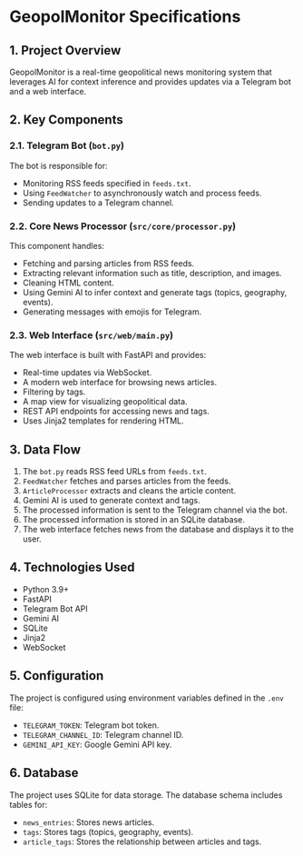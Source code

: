 # GeopolMonitor Specifications

## 1. Project Overview

GeopolMonitor is a real-time geopolitical news monitoring system that leverages AI for context inference and provides updates via a Telegram bot and a web interface.

## 2. Key Components

### 2.1. Telegram Bot (`bot.py`)

The bot is responsible for:

*   Monitoring RSS feeds specified in `feeds.txt`.
*   Using `FeedWatcher` to asynchronously watch and process feeds.
*   Sending updates to a Telegram channel.

### 2.2. Core News Processor (`src/core/processor.py`)

This component handles:

*   Fetching and parsing articles from RSS feeds.
*   Extracting relevant information such as title, description, and images.
*   Cleaning HTML content.
*   Using Gemini AI to infer context and generate tags (topics, geography, events).
*   Generating messages with emojis for Telegram.

### 2.3. Web Interface (`src/web/main.py`)

The web interface is built with FastAPI and provides:

*   Real-time updates via WebSocket.
*   A modern web interface for browsing news articles.
*   Filtering by tags.
*   A map view for visualizing geopolitical data.
*   REST API endpoints for accessing news and tags.
*   Uses Jinja2 templates for rendering HTML.

## 3. Data Flow

1.  The `bot.py` reads RSS feed URLs from `feeds.txt`.
2.  `FeedWatcher` fetches and parses articles from the feeds.
3.  `ArticleProcessor` extracts and cleans the article content.
4.  Gemini AI is used to generate context and tags.
5.  The processed information is sent to the Telegram channel via the bot.
6.  The processed information is stored in an SQLite database.
7.  The web interface fetches news from the database and displays it to the user.

## 4. Technologies Used

*   Python 3.9+
*   FastAPI
*   Telegram Bot API
*   Gemini AI
*   SQLite
*   Jinja2
*   WebSocket

## 5. Configuration

The project is configured using environment variables defined in the `.env` file:

*   `TELEGRAM_TOKEN`: Telegram bot token.
*   `TELEGRAM_CHANNEL_ID`: Telegram channel ID.
*   `GEMINI_API_KEY`: Google Gemini API key.

## 6. Database

The project uses SQLite for data storage. The database schema includes tables for:

*   `news_entries`: Stores news articles.
*   `tags`: Stores tags (topics, geography, events).
*   `article_tags`: Stores the relationship between articles and tags.
